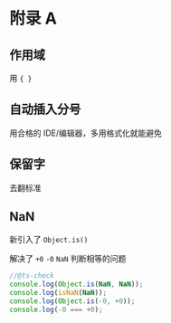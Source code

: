 # 附录 A

## 作用域

用 `{ }`

## 自动插入分号

用合格的 IDE/编辑器，多用格式化就能避免

## 保留字

去翻标准

## NaN

新引入了 `Object.is()`

解决了 `+0` `-0` `NaN` 判断相等的问题

```js
//@ts-check
console.log(Object.is(NaN, NaN));
console.log(isNaN(NaN));
console.log(Object.is(-0, +0));
console.log(-0 === +0);
```
